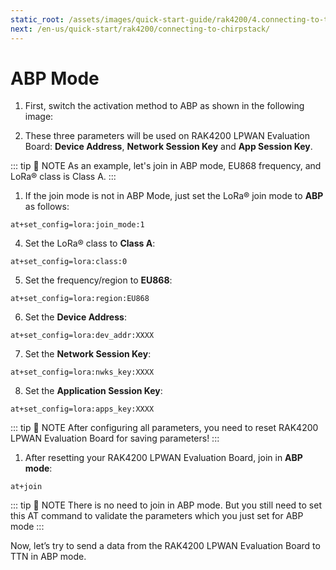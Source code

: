 ```yaml
---
static_root: /assets/images/quick-start-guide/rak4200/4.connecting-to-ttn/ttn-abp
next: /en-us/quick-start/rak4200/connecting-to-chirpstack/
---
```

# ABP Mode

1. First, switch the activation method to ABP as shown in the following image:

<rk-img
  :src="`${$frontmatter.static_root}/bryeyppqcyb1amkfs4po.png`"
  width="100%"
  figure-number="1"
  caption="APB Activation in The Things Network"
/>

2. These three parameters will be used on  RAK4200 LPWAN Evaluation Board: **Device Address**, **Network Session Key** and **App Session Key**.

<rk-img
  :src="`${$frontmatter.static_root}/bryeyppqcyb1amkfs4po.png`"
  width="100%"
  figure-number="2"
  caption="ABP Parameters in The Things Network"
/>

::: tip 📝 NOTE
As an example, let's join in ABP mode, EU868 frequency, and LoRa® class is Class A.
:::

1. If the join mode is not in ABP Mode, just set the LoRa® join mode to **ABP** as follows:
```
at+set_config=lora:join_mode:1
```
<rk-img
  :src="`${$frontmatter.static_root}/cl6jv8cge7hzkavag3hn.jpg`"
  width="60%"
  figure-number="3"
  caption="ABP Parameters in The Things Network"
/>

4. Set the LoRa® class to **Class A**:
```
at+set_config=lora:class:0
```
<rk-img
  :src="`${$frontmatter.static_root}/mmll3jdm6l9hg3jm5jy7.jpg`"
  width="60%"
  figure-number="4"
  caption="AT Command for ABP LoRa® Class via RAK Serial Port Tool"
/>

5. Set the frequency/region to **EU868**:
```
at+set_config=lora:region:EU868
```
<rk-img
  :src="`${$frontmatter.static_root}/hoxaobrwlgh6otjde6vd.jpg`"
  width="60%"
  figure-number="5"
  caption="AT Command for ABP LoRa® Class via RAK Serial Port Tool"
/>

6. Set the **Device Address**:
```
at+set_config=lora:dev_addr:XXXX
```
<rk-img
  :src="`${$frontmatter.static_root}/i5tmaceu0jqjbh3qt4po.jpg`"
  width="60%"
  figure-number="6"
  caption="AT Command for ABP LoRa® Device Address via RAK Serial Port Tool"
/>

7. Set the **Network Session Key**:
```
at+set_config=lora:nwks_key:XXXX
```
<rk-img
  :src="`${$frontmatter.static_root}/kc6fxzmr4ijlan1sgrh8.jpg`"
  width="60%"
  figure-number="7"
  caption="AT Command for ABP LoRa® Network Session Key via RAK Serial Port Tool"
/>

8. Set the **Application Session Key**:
```
at+set_config=lora:apps_key:XXXX
```
<rk-img
  :src="`${$frontmatter.static_root}/wcfzckjltpwf2n8pdobs.jpg`"
  width="60%"
  figure-number="8"
  caption="AT Command for ABP LoRa® Application Session Key via RAK Serial Port Tool"
/>

::: tip 📝 NOTE
After configuring all parameters, you need to reset  RAK4200 LPWAN Evaluation Board for saving parameters!
:::

1. After resetting your  RAK4200 LPWAN Evaluation Board, join in **ABP mode**:
```
at+join
```
<rk-img
  :src="`${$frontmatter.static_root}/mqklekitvyx1smagkvx5.jpg`"
  width="60%"
  figure-number="9"
  caption="AT Command for ABP LoRa®  Join via RAK Serial Port Tool"
/>

::: tip 📝 NOTE
There is no need to join in ABP mode. But you still need to set this AT command to validate the parameters which you just set for ABP mode
:::

Now, let’s try to send a data from the  RAK4200 LPWAN Evaluation Board to TTN in ABP mode.

<rk-img
  :src="`${$frontmatter.static_root}/hdyn5eezsmczhxvblpkn.jpg`"
  width="60%"
  figure-number="10"
  caption=" OTAA Test Sample Data Sent via RAK Serial Port Tool"
/>

